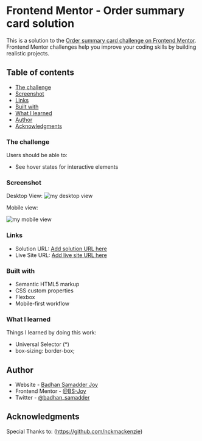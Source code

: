 # Frontend Mentor - Order summary card solution

This is a solution to the [Order summary card challenge on Frontend Mentor](https://www.frontendmentor.io/challenges/order-summary-component-QlPmajDUj). Frontend Mentor challenges help you improve your coding skills by building realistic projects. 

## Table of contents

  - [The challenge](#the-challenge)
  - [Screenshot](#screenshot)
  - [Links](#links)
  - [Built with](#built-with)
  - [What I learned](#what-i-learned)
- [Author](#author)
- [Acknowledgments](#acknowledgments)

### The challenge

Users should be able to:

- See hover states for interactive elements

### Screenshot
Desktop View:
![my desktop view](https://user-images.githubusercontent.com/65918163/147390344-f6f9473e-70df-4315-a298-1cced2592763.png)

Mobile view:

![my mobile view](https://user-images.githubusercontent.com/65918163/147390346-971dd53c-cc8e-41c5-865c-b9b204a32789.png)

### Links

- Solution URL: [Add solution URL here](https://github.com/BS-Joy/frontend-mentor-order-summary-component)
- Live Site URL: [Add live site URL here](https://your-live-site-url.com)

### Built with

- Semantic HTML5 markup
- CSS custom properties
- Flexbox
- Mobile-first workflow

### What I learned

Things I learned by doing this work:
- Universal Selector (*)
- box-sizing: border-box;

## Author

- Website - [Badhan Samadder Joy](https://www.your-site.com)
- Frontend Mentor - [@BS-Joy](https://www.frontendmentor.io/profile/BS-Joy)
- Twitter - [@badhan_samadder](https://twitter.com/badhan_samadder)

## Acknowledgments

Special Thanks to: (https://github.com/nckmackenzie)

